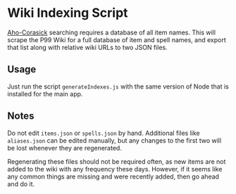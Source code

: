 # Wiki Indexing Script

[Aho-Corasick](https://en.wikipedia.org/wiki/Aho%E2%80%93Corasick_algorithm)
searching requires a database of all item names.
This will scrape the P99 Wiki for a full database of item and spell names, and
export that list along with relative wiki URLs to two JSON files.

## Usage

Just run the script `generateIndexes.js` with the same version of Node that is
installed for the main app.

## Notes

Do not edit `items.json` or `spells.json` by hand. Additional files like
`aliases.json` can be edited manually, but any changes to the first two will
be lost whenever they are regenerated.

Regenerating these files should not be required often, as new items are not
added to the wiki with any frequency these days. However, if it seems like
any common things are missing and were recently added, then go ahead and do it.
